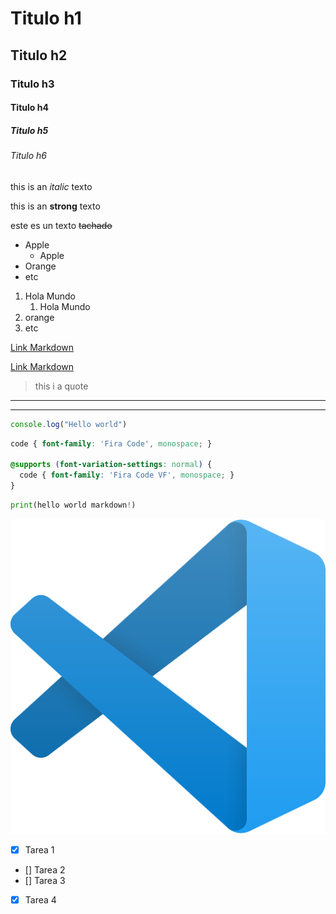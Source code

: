 <!--Hello Markdown-->
<!---Headings-->

# Titulo h1
## Titulo h2
### Titulo h3
#### Titulo h4
##### Titulo h5
###### Titulo h6

this is an *italic* texto

this is an **strong** texto

este es un texto ~~tachado~~

<!---UL--->

* Apple
    * Apple
* Orange
* etc

1. Hola Mundo
    1. Hola Mundo
2. orange
3. etc

[Link Markdown](https://www.youtube.com/watch?v=oxaH9CFpeEE)

[Link Markdown](https://www.youtube.com/watch?v=oxaH9CFpeEE "Aprendiendo Python")

> this i a quote

---
___
``` javascript
console.log("Hello world")
```

```css
code { font-family: 'Fira Code', monospace; }

@supports (font-variation-settings: normal) {
  code { font-family: 'Fira Code VF', monospace; }
}
```

```python
print(hello world markdown!)

```

![visual studio code](vscode.webp "vs code logo")

<!---GIT HUB MARKDOWN-->

* [x] Tarea 1 <!--Checklist-->
* [] Tarea 2 <!--Checklist-->
* [] Tarea 3 <!--Checklist-->
* [x] Tarea 4 <!--Checklist-->
